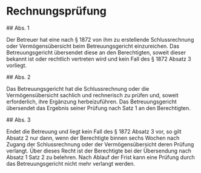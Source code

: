 # Rechnungsprüfung



\#\# Abs. 1

 Der Betreuer hat eine nach § 1872 von ihm zu erstellende Schlussrechnung oder Vermögensübersicht beim Betreuungsgericht einzureichen. Das Betreuungsgericht übersendet diese an den Berechtigten, soweit dieser bekannt ist oder rechtlich vertreten wird und kein Fall des § 1872 Absatz 3 vorliegt.

\#\# Abs. 2

 Das Betreuungsgericht hat die Schlussrechnung oder die Vermögensübersicht sachlich und rechnerisch zu prüfen und, soweit erforderlich, ihre Ergänzung herbeizuführen. Das Betreuungsgericht übersendet das Ergebnis seiner Prüfung nach Satz 1 an den Berechtigten.

\#\# Abs. 3

 Endet die Betreuung und liegt kein Fall des § 1872 Absatz 3 vor, so gilt Absatz 2 nur dann, wenn der Berechtigte binnen sechs Wochen nach Zugang der Schlussrechnung oder der Vermögensübersicht deren Prüfung verlangt. Über dieses Recht ist der Berechtigte bei der Übersendung nach Absatz 1 Satz 2 zu belehren. Nach Ablauf der Frist kann eine Prüfung durch das Betreuungsgericht nicht mehr verlangt werden. 

